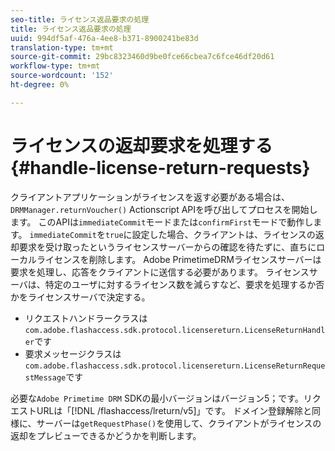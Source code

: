 ```yaml
---
seo-title: ライセンス返品要求の処理
title: ライセンス返品要求の処理
uuid: 994df5af-476a-4ee8-b371-8900241be83d
translation-type: tm+mt
source-git-commit: 29bc8323460d9be0fce66cbea7c6fce46df20d61
workflow-type: tm+mt
source-wordcount: '152'
ht-degree: 0%

---
```



# ライセンスの返却要求を処理する{#handle-license-return-requests}

クライアントアプリケーションがライセンスを返す必要がある場合は、`DRMManager.returnVoucher()` Actionscript APIを呼び出してプロセスを開始します。 このAPIは`immediateCommit`モードまたは`confirmFirst`モードで動作します。 `immediateCommit`を`true`に設定した場合、クライアントは、ライセンスの返却要求を受け取ったというライセンスサーバーからの確認を待たずに、直ちにローカルライセンスを削除します。 Adobe PrimetimeDRMライセンスサーバーは要求を処理し、応答をクライアントに送信する必要があります。 ライセンスサーバは、特定のユーザに対するライセンス数を減らすなど、要求を処理するか否かをライセンスサーバで決定する。

* リクエストハンドラークラスは`com.adobe.flashaccess.sdk.protocol.licensereturn.LicenseReturnHandler`です
* 要求メッセージクラスは`com.adobe.flashaccess.sdk.protocol.licensereturn.LicenseReturnRequestMessage`です

必要な`Adobe Primetime DRM` SDKの最小バージョンはバージョン5；です。リクエストURLは「[!DNL /flashaccess/lreturn/v5]」です。 ドメイン登録解除と同様に、サーバーは`getRequestPhase()`を使用して、クライアントがライセンスの返却をプレビューできるかどうかを判断します。
